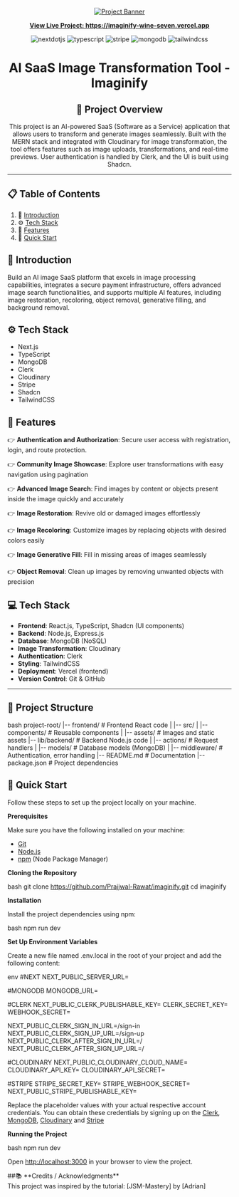 <div align="center">
  <br />
    <a href="https://imaginify-wine-seven.vercel.app/" target="_blank">
      <img src="https://github.com/sujatagunale/EasyRead/assets/151519281/daf9e91b-6342-4e9a-9361-8dc2bd01ce64" alt="Project Banner">
    </a>
  <br />

  <div align="center">
  <a href="https://imaginify-wine-seven.vercel.app/" target="_blank">
    <p><strong>View Live Project: https://imaginify-wine-seven.vercel.app</strong></p>
  </a>
</div>

  <div>
    <img src="https://img.shields.io/badge/-Next_JS-black?style=for-the-badge&logoColor=white&logo=nextdotjs&color=000000" alt="nextdotjs" />
    <img src="https://img.shields.io/badge/-TypeScript-black?style=for-the-badge&logoColor=white&logo=typescript&color=3178C6" alt="typescript" />
    <img src="https://img.shields.io/badge/-Stripe-black?style=for-the-badge&logoColor=white&logo=stripe&color=008CDD" alt="stripe" />
    <img src="https://img.shields.io/badge/-MongoDB-black?style=for-the-badge&logoColor=white&logo=mongodb&color=47A248" alt="mongodb" />
    <img src="https://img.shields.io/badge/-Tailwind_CSS-black?style=for-the-badge&logoColor=white&logo=tailwindcss&color=06B6D4" alt="tailwindcss" />
  </div>

   # AI SaaS Image Transformation Tool - Imaginify

## 🚀 **Project Overview**
This project is an AI-powered SaaS (Software as a Service) application that allows users to transform and generate images seamlessly. Built with the MERN stack and integrated with Cloudinary for image transformation, the tool offers features such as image uploads, transformations, and real-time previews. User authentication is handled by Clerk, and the UI is built using Shadcn.

---


</div>

## 📋 <a name="table">Table of Contents</a>

1. 🤖 [Introduction](#introduction)
2. ⚙️ [Tech Stack](#tech-stack)
3. 🔋 [Features](#features)
4. 🤸 [Quick Start](#quick-start)


## <a name="introduction">🤖 Introduction</a>

Build an AI image SaaS platform that excels in image processing capabilities, integrates a secure payment infrastructure, offers advanced image search functionalities, and supports multiple AI features, including image restoration, recoloring, object removal, generative filling, and background removal.


## <a name="tech-stack">⚙️ Tech Stack</a>

- Next.js
- TypeScript
- MongoDB
- Clerk
- Cloudinary
- Stripe
- Shadcn
- TailwindCSS

## <a name="features">🔋 Features</a>

👉 **Authentication and Authorization**: Secure user access with registration, login, and route protection.

👉 **Community Image Showcase**: Explore user transformations with easy navigation using pagination

👉 **Advanced Image Search**: Find images by content or objects present inside the image quickly and accurately

👉 **Image Restoration**: Revive old or damaged images effortlessly

👉 **Image Recoloring**: Customize images by replacing objects with desired colors easily

👉 **Image Generative Fill**: Fill in missing areas of images seamlessly

👉 **Object Removal**: Clean up images by removing unwanted objects with precision


## 💻 **Tech Stack**
- **Frontend**: React.js, TypeScript, Shadcn (UI components)
- **Backend**: Node.js, Express.js
- **Database**: MongoDB (NoSQL)
- **Image Transformation**: Cloudinary
- **Authentication**: Clerk
- **Styling**: TailwindCSS
- **Deployment**: Vercel (frontend)
- **Version Control**: Git & GitHub

---

## 📂 **Project Structure**
bash
project-root/
|-- frontend/              # Frontend React code
|   |-- src/
|       |-- components/   # Reusable components
|       |-- assets/       # Images and static assets
|-- lib/backend/               # Backend Node.js code
|   |-- actions/      # Request handlers
|   |-- models/           # Database models (MongoDB)
|   |-- middleware/       # Authentication, error handling
|-- README.md              # Documentation
|-- package.json           # Project dependencies

## <a name="quick-start">🤸 Quick Start</a>

Follow these steps to set up the project locally on your machine.

**Prerequisites**

Make sure you have the following installed on your machine:

- [Git](https://git-scm.com/)
- [Node.js](https://nodejs.org/en)
- [npm](https://www.npmjs.com/) (Node Package Manager)

**Cloning the Repository**

bash
git clone https://github.com/Prajjwal-Rawat/imaginify.git
cd imaginify


**Installation**

Install the project dependencies using npm:

bash
npm run dev


**Set Up Environment Variables**

Create a new file named .env.local in the root of your project and add the following content:

env
#NEXT
NEXT_PUBLIC_SERVER_URL=

#MONGODB
MONGODB_URL=

#CLERK
NEXT_PUBLIC_CLERK_PUBLISHABLE_KEY=
CLERK_SECRET_KEY=
WEBHOOK_SECRET=

NEXT_PUBLIC_CLERK_SIGN_IN_URL=/sign-in
NEXT_PUBLIC_CLERK_SIGN_UP_URL=/sign-up
NEXT_PUBLIC_CLERK_AFTER_SIGN_IN_URL=/
NEXT_PUBLIC_CLERK_AFTER_SIGN_UP_URL=/

#CLOUDINARY
NEXT_PUBLIC_CLOUDINARY_CLOUD_NAME=
CLOUDINARY_API_KEY=
CLOUDINARY_API_SECRET=

#STRIPE
STRIPE_SECRET_KEY=
STRIPE_WEBHOOK_SECRET=
NEXT_PUBLIC_STRIPE_PUBLISHABLE_KEY=


Replace the placeholder values with your actual respective account credentials. You can obtain these credentials by signing up on the [Clerk](https://clerk.com/), [MongoDB](https://www.mongodb.com/), [Cloudinary](https://cloudinary.com/) and [Stripe](https://stripe.com)

**Running the Project**

bash
npm run dev


Open [http://localhost:3000](http://localhost:3000) in your browser to view the project.

<div strong>
##📚 **Credits / Acknowledgments**
</div>
This project was inspired by the tutorial:
[JSM-Mastery] by [Adrian]
